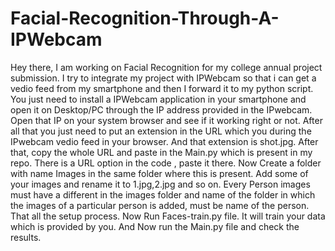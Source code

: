 # Facial-Recognition-Through-A-IPWebcam
Hey there, I am working on Facial Recognition for my college annual project submission. I try to integrate my project with IPWebcam so that i can get a vedio feed from my smartphone and then I forward it to my python script.
You just need to install a IPWebcam application in your smartphone and open it on Desktop/PC through the IP address provided in the IPwebcam. Open that IP on your system browser and see if it working right or not. After all that you just need to put an extension in the URL which you during the IPwebcam vedio feed in your browser. And that extension is shot.jpg.
After that, copy the whole URL and paste in the Main.py which is present in my repo. There is a URL option in the code , paste it there.
Now Create a folder with name Images in the same folder where this is present.
Add some of your images and rename it to 1.jpg,2.jpg and so on.
Every Person images must have a different in the images folder and name of the folder in which the images of a particular person is added, must be name of the person.
That all the setup process.
Now Run Faces-train.py file. It will train your data which is provided by you.
And Now run the Main.py file and check the results.

